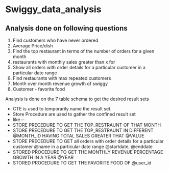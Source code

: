 # Swiggy_data_analysis

##    Analysis done on following questions ##


1. Find customers who have never ordered
2. Average Price/dish
3. Find the top restaurant in terms of the number of orders for a given month
4. restaurants with monthly sales greater than x for 
5. Show all orders with order details for a particular customer in a particular date range
6. Find restaurants with max repeated customers 
7. Month over month revenue growth of swiggy
8. Customer - favorite food


Analysis is done on the 7 table schema to get the desired result sets

* CTE is used to temporarily name the result set.
* Store Procedure are used to gather the confined result set 
* like :-
* STORE PRECEDURE TO GET THE TOP_RESTRAUNT OF THAT MONTH
* STORE PRECEDURE TO GET THE TOP_RESTRAUNT IN DIFFERENT @MONTH_ID HAVING TOTAL SALES               GREATER THAT @VALUE
* STORE PRECEDURE TO GET all orders with order details for a particular customer @name in           a particular date range @startdate, @enddate
* STORED PROCEDURE TO GET THE MONTHLY REVENUE PERCENTAGE GROWTH IN A YEAR @YEAR
* STORED PROCEDURE TO GET THE FAVORITE FOOD OF @user_id
